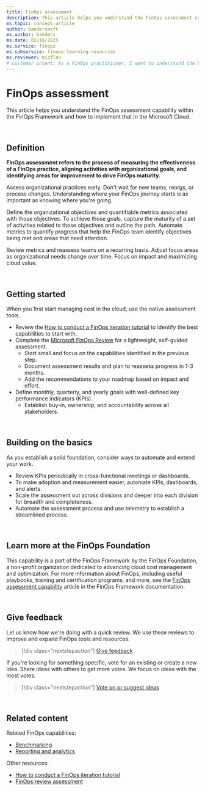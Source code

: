 ```yaml
---
title: FinOps assessment
description: This article helps you understand the FinOps assessment capability within the FinOps Framework and how to implement that in the Microsoft Cloud.
ms.topic: concept-article
author: bandersmsft
ms.author: banders
ms.date: 02/18/2025
ms.service: finops
ms.subservice: finops-learning-resources
ms.reviewer: micflan
# customer intent: As a FinOps practitioner, I want to understand the FinOps assessment capability so that I can implement it in the Microsoft Cloud.
---
```


<!-- markdownlint-disable-next-line MD025 -->
# FinOps assessment

This article helps you understand the FinOps assessment capability within the FinOps Framework and how to implement that in the Microsoft Cloud.

<br>

## Definition

**FinOps assessment refers to the process of measuring the effectiveness of a FinOps practice, aligning activities with organizational goals, and identifying areas for improvement to drive FinOps maturity.**

Assess organizational practices early. Don't wait for new teams, reorgs, or process changes. Understanding where your FinOps journey starts is as important as knowing where you're going.

Define the organizational objectives and quantifiable metrics associated with those objectives. To achieve those goals, capture the maturity of a set of activities related to those objectives and outline the path. Automate metrics to quantify progress that help the FinOps team identify objectives being met and areas that need attention.

Review metrics and reassess teams on a recurring basis. Adjust focus areas as organizational needs change over time. Focus on impact and maximizing cloud value.

<br>

## Getting started

When you first start managing cost in the cloud, use the native assessment tools.

- Review the [How to conduct a FinOps iteration tutorial](../../conduct-iteration.md) to identify the best capabilities to start with.
- Complete the [Microsoft FinOps Review](/assessments/ad1c0f6b-396b-44a4-924b-7a4c778a13d3) for a lightweight, self-guided assessment.
  - Start small and focus on the capabilities identified in the previous step.
  - Document assessment results and plan to reassess progress in 1-3 months.
  - Add the recommendations to your roadmap based on impact and effort.
- Define monthly, quarterly, and yearly goals with well-defined key performance indicators (KPIs).
  - Establish buy-in, ownership, and accountability across all stakeholders.

<br>

## Building on the basics

As you establish a solid foundation, consider ways to automate and extend your work.

- Review KPIs periodically in cross-functional meetings or dashboards.
- To make adoption and measurement easier, automate KPIs, dashboards, and alerts.
- Scale the assessment out across divisions and deeper into each division for breadth and completeness.
- Automate the assessment process and use telemetry to establish a streamlined process.

<br>

## Learn more at the FinOps Foundation

This capability is a part of the FinOps Framework by the FinOps Foundation, a non-profit organization dedicated to advancing cloud cost management and optimization. For more information about FinOps, including useful playbooks, training and certification programs, and more, see the [FinOps assessment capability](https://www.finops.org/framework/capabilities/finops-assessment/) article in the FinOps Framework documentation.

<br>

## Give feedback

Let us know how we're doing with a quick review. We use these reviews to improve and expand FinOps tools and resources.

> [!div class="nextstepaction"]
> [Give feedback](https://portal.azure.com/#view/HubsExtension/InProductFeedbackBlade/extensionName/FinOpsToolkit/cesQuestion/How%20easy%20or%20hard%20is%20it%20to%20use%20FinOps%20toolkit%20tools%20and%20resources%3F/cvaQuestion/How%20valuable%20is%20the%20FinOps%20toolkit%3F/surveyId/FTK0.8/bladeName/Guide.Framework/featureName/Capabilities.Manage.Assessment)

If you're looking for something specific, vote for an existing or create a new idea. Share ideas with others to get more votes. We focus on ideas with the most votes.

> [!div class="nextstepaction"]
> [Vote on or suggest ideas](https://github.com/microsoft/finops-toolkit/issues?q=is%3Aissue+is%3Aopen+sort%3Areactions-%252B1-desc)

<br>

## Related content

Related FinOps capabilities:

- [Benchmarking](../quantify/benchmarking.md)
- [Reporting and analytics](../understand/reporting.md)

Other resources:

- [How to conduct a FinOps iteration tutorial](../../conduct-iteration.md)
- [FinOps review assessment](/assessments/ad1c0f6b-396b-44a4-924b-7a4c778a13d3)

<br>
